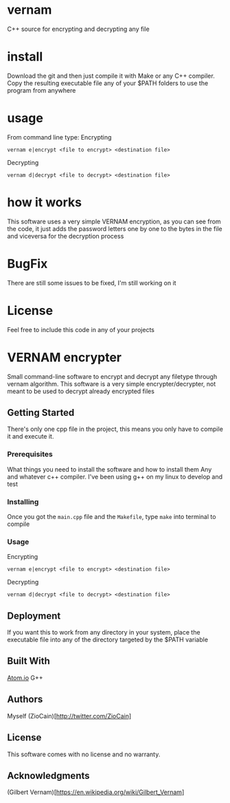 # vernam
C++ source for encrypting and decrypting any file

# install
Download the git and then just compile it with Make or any C++ compiler.
Copy the resulting executable file any of your $PATH folders to use the program from anywhere

# usage
From command line type:
Encrypting
```
vernam e|encrypt <file to encrypt> <destination file>
```

Decrypting
```
vernam d|decrypt <file to decrypt> <destination file>
```

# how it works
This software uses a very simple VERNAM encryption, as you can see from the code, it just adds the password letters one by one to the bytes in the file and viceversa for the decryption process

# BugFix
There are still some issues to be fixed, I'm still working on it

# License
Feel free to include this code in any of your projects

# VERNAM encrypter
Small command-line software to encrypt and decrypt any filetype through vernam algorithm. This software is a very simple encrypter/decrypter, not meant to be used to decrypt already encrypted files

## Getting Started
There's only one cpp file in the project, this means you only have to compile it and execute it.

### Prerequisites

What things you need to install the software and how to install them
Any and whatever c++ compiler.
I've been using g++ on my linux to develop and test

### Installing
Once you got the `main.cpp` file and the `Makefile`, type `make` into terminal to compile

### Usage
Encrypting
```
vernam e|encrypt <file to encrypt> <destination file>
```

Decrypting
```
vernam d|decrypt <file to decrypt> <destination file>
```

## Deployment
If you want this to work from any directory in your system, place the executable file into any of the directory targeted by the $PATH variable

## Built With

[Atom.io](https://atom.io/)
G++

## Authors

Myself (ZioCain)[http://twitter.com/ZioCain]

## License

This software comes with no license and no warranty.

## Acknowledgments
(Gilbert Vernam)[https://en.wikipedia.org/wiki/Gilbert_Vernam]
